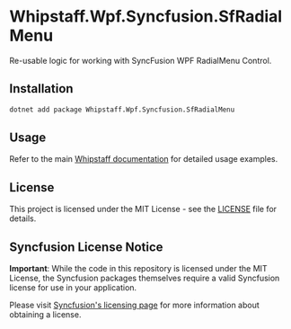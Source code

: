 # Whipstaff.Wpf.Syncfusion.SfRadialMenu

Re-usable logic for working with SyncFusion WPF RadialMenu Control.

## Installation

```bash
dotnet add package Whipstaff.Wpf.Syncfusion.SfRadialMenu
```

## Usage

Refer to the main [Whipstaff documentation](https://github.com/dpvreony/whipstaff) for detailed usage examples.

## License

This project is licensed under the MIT License - see the [LICENSE](https://github.com/dpvreony/whipstaff/blob/main/LICENSE) file for details.

## Syncfusion License Notice

**Important**: While the code in this repository is licensed under the MIT License, the Syncfusion packages themselves require a valid Syncfusion license for use in your application.

Please visit [Syncfusion's licensing page](https://www.syncfusion.com/sales/licensing) for more information about obtaining a license.
